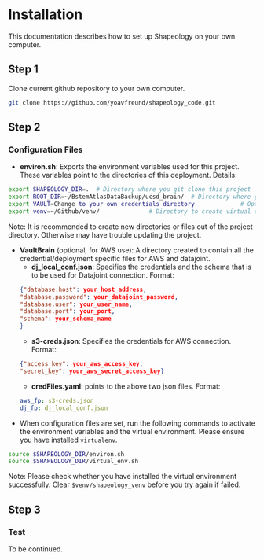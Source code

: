 # Installation
This documentation describes how to set up Shapeology on your own computer.
## Step 1
Clone current github repository to your own computer.
```bash
git clone https://github.com/yoavfreund/shapeology_code.git
```

## Step 2
### Configuration Files
* **environ.sh**: Exports the environment variables used for this project. These variables point to the directories of this deployment.
Details:
```bash
export SHAPEOLOGY_DIR=.  # Directory where you git clone this project
export ROOT_DIR=~/BstemAtlasDataBackup/ucsd_brain/  # Directory where you save input images and output results
export VAULT=Change to your own credentials directory             # Optional, Directory for credential files of AWS and datajoint
export venv=~/Github/venv/              # Directory to create virtual environment
```
Note: It is recommended to create new directories or files out of the project directory. Otherwise may have trouble updating the project.
* **VaultBrain** (optional, for AWS use): A directory created to contain all the credential/deployment specific files for AWS and datajoint.
    * **dj_local_conf.json**: Specifies the credentials and the schema that is to be used for Datajoint connection. Format:
    ```json
    {"database.host": your_host_address,
    "database.password": your_datajoint_password,
    "database.user": your_user_name,
    "database.port": your_port,
    "schema": your_schema_name
    }
    ```
    * **s3-creds.json**: Specifies the credentials for AWS connection. Format:
    ```json
    {"access_key": your_aws_access_key, 
    "secret_key": your_aws_secret_access_key}
    ```
    * **credFiles.yaml**: points to the above two json files. Format:
    ```yaml
    aws_fp: s3-creds.json
    dj_fp: dj_local_conf.json
    ```
* When configuration files are set, run the following commands to activate the environment variables and the virtual environment. 
Please ensure you have installed `virtualenv`.
```bash
source $SHAPEOLOGY_DIR/environ.sh
source $SHAPEOLOGY_DIR/virtual_env.sh
```
Note: Please check whether you have installed the virtual environment successfully. Clear `$venv/shapeology_venv` before you try again if failed.

## Step 3
### Test
To be continued.
